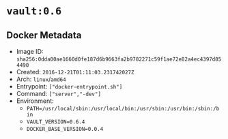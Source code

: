 # `vault:0.6`

## Docker Metadata

- Image ID: `sha256:0dda00ae1660d0fe187d6b9663fa2b9782271c59f1ae72e82a4ec4397d854490`
- Created: `2016-12-21T01:11:03.231742027Z`
- Arch: `linux`/`amd64`
- Entrypoint: `["docker-entrypoint.sh"]`
- Command: `["server","-dev"]`
- Environment:
  - `PATH=/usr/local/sbin:/usr/local/bin:/usr/sbin:/usr/bin:/sbin:/bin`
  - `VAULT_VERSION=0.6.4`
  - `DOCKER_BASE_VERSION=0.0.4`
